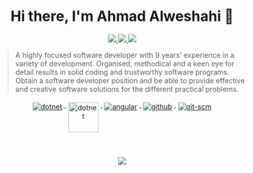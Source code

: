 <h1 align="center">Hi there, I'm Ahmad Alweshahi 👋</h1>

<p align="center"> 
 <a href="https://x.com/AhmadAlweshahi" alt="Ahmad Alweshahi's twitter">
   <img src="https://img.shields.io/badge/-@AhmadAlweshahi-%231DA1F2?style=flat-square&logo=twitter&logoColor=ffffff" />
 </a>
 <a href="https://github.com/Weshahi" alt="Ahmad Alweshahi's github">
   <img src="https://img.shields.io/badge/-@Weshahi-%23181717?style=flat-square&logo=github" />
 </a>
 <a href="https://www.linkedin.com/in/weshahi" alt="Ahmad Alweshahi's linkedin">
   <img src="https://img.shields.io/badge/-AhmadAlweshahi-blue?style=flat-square&logo=Linkedin&logoColor=white&link=https://www.linkedin.com/in/ahmad-alweshahi" />
 </a>
</p>


> A highly focused software developer with 9 years’ experience in a variety of development. Organised, methodical and a keen eye for detail results in solid coding and trustworthy software programs. Obtain a software developer position and be able to provide effective and creative software solutions for the different practical problems.
> 
<p align="center">
  <a href="https://dotnet.microsoft.com/">
    <img src="https://www.vectorlogo.zone/logos/dotnet/dotnet-ar21.svg" alt="dotnet" style="vertical-align:top; margin:4px;">
  </a>
  <a href="https://dotnet.microsoft.com/">
    <img src="https://upload.wikimedia.org/wikipedia/commons/e/ee/.NET_Core_Logo.svg" height="60px" alt="dotnet" style="vertical-align:top; margin:4px;">
  </a>
  <a href="https://angular.io">
    <img src="https://www.vectorlogo.zone/logos/angular/angular-ar21.svg" alt="angular" style="vertical-align:top; margin:4px;">
  </a>  
  <a href="https://www.github.com">
    <img src="https://www.vectorlogo.zone/logos/github/github-ar21.svg" alt="github" style="vertical-align:top; margin:4px">
  </a>
  <a href="https://www.git.com">
    <img src="https://www.vectorlogo.zone/logos/git-scm/git-scm-ar21.svg" alt="git-scm" style="vertical-align:top; margin:4px">
  </a>
</p>
<br/>

<p align="center">
  <a href="#" alt="Ahmad Alweshahi's github stats"><img src="https://github-readme-stats.vercel.app/api?username=weshahi" /></a>
</p>

